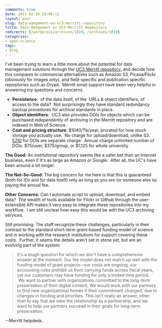 ```yaml
---
comments: true
date: 2011-02-16 19:06:11
layout: post
slug: data-mangement-on-uc3-merritt-repository
title: Data Mangement on UC3 Merritt Repository
redirects: [/wordpress/archives/1019, /archives/1019]
categories:
- open-science
tags: 
- blog
---
```


I've been trying to learn a little more about the potential for data management solutions through the [UC3 Merritt repository](http://www.cdlib.org/services/uc3/merritt/index.html),  and decide how this compares to commercial alternatives such as Amazon  S3, Picasa/Flickr (obviously for images only), and field-specific and  publication specific repositories such as Dryad.  Merritt email support  have been very helpful in answering my questions and concerns.


	
* **Persistence**:  of the data itself, of the  URLs & object  identifiers, of access to the data?  Not surprisingly they have  standard redundancy backup procedures for archival standards in place.
* **Object identifiers**:  UC3 also provides DOIs for objects  which can be purchased independently of archiving in the Merritt  repository and are indexed in Web of Science.
* **Cost and pricing structure**: $1040/Tb/year, prorated for how much storage you actually use.  No charge for upload/download, unlike S3.  [EZID](http://www.cdlib.org/services/uc3/ezid/index.html) for DOIs are separate charge:  Annual charge unlimited number of DOIs: $75/user, $375/group, or $1,125 for whole university


**The Good:** An institutional repository seems like a safer bet   than an Internet business, even if it's as large as Amazon or Google.    After all, the UC's have been around a lot longer.

**The Not-So-Good**:   The big concern for me here is that this is guaranteed (both for IDs   and for data itself) only as long as you are (or someone else is) paying   the annual fee.

**Other Concerns:** Can I automate script to  upload, download, and embed data?  The wealth of tools available for  Flickr or Github through the user-extensible API makes it very easy to  integrate these repositories into my workflow.  I am still unclear how  easy this would be with the UC3 archiving services.

Still promising: The staff recognize these challenges, particularly  in their contrast to the standard short-term grant-based funding model  of science and in working with the research institutions for support  covering these costs.  Further, it seems the details aren't set in stone  yet, but are an evolving part of the system:


> It's  a  tough question for which we don't have a comprehensive answer at the   moment. Our fee model does not match up well with the funding model of   grant projects--our costs are ongoing, our accounting rules prohibit  us  from carrying funds across fiscal years, yet our customers may have   funding for only a limited time period.  We want to partner with   organizations committed to the long-term preservation of their digital   content. We would work with our partners to find new organizational   homes if their commitment changed, due to changes in funding and   priorities. This isn't really an answer, other than to say that we view   the relationship as a partnership, and we want to help our partners   succeed in their goals for long-term preservation.


--Merritt helpdesk.
